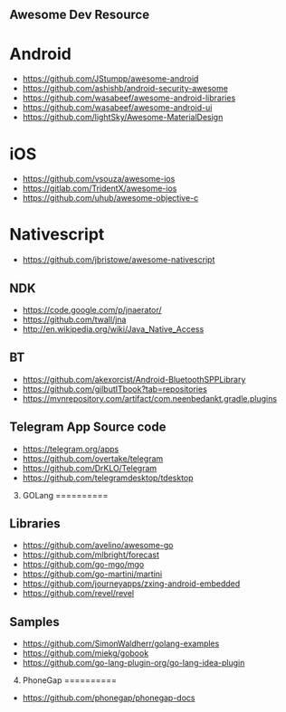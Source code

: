 ## Awesome Dev Resource
# Android
- https://github.com/JStumpp/awesome-android
- https://github.com/ashishb/android-security-awesome
- https://github.com/wasabeef/awesome-android-libraries
- https://github.com/wasabeef/awesome-android-ui
- https://github.com/lightSky/Awesome-MaterialDesign
# iOS
- https://github.com/vsouza/awesome-ios
- https://gitlab.com/TridentX/awesome-ios
- https://github.com/uhub/awesome-objective-c
# Nativescript
- https://github.com/jbristowe/awesome-nativescript

## NDK
- https://code.google.com/p/jnaerator/
- https://github.com/twall/jna
- http://en.wikipedia.org/wiki/Java_Native_Access

## BT
- https://github.com/akexorcist/Android-BluetoothSPPLibrary
- https://github.com/gilbutITbook?tab=repositories
- https://mvnrepository.com/artifact/com.neenbedankt.gradle.plugins

## Telegram App Source code
- https://telegram.org/apps
- https://github.com/overtake/telegram
- https://github.com/DrKLO/Telegram
- https://github.com/telegramdesktop/tdesktop

3. GOLang
==========
## Libraries
- https://github.com/avelino/awesome-go
- https://github.com/mlbright/forecast
- https://github.com/go-mgo/mgo
- https://github.com/go-martini/martini
- https://github.com/journeyapps/zxing-android-embedded
- https://github.com/revel/revel

## Samples
- https://github.com/SimonWaldherr/golang-examples
- https://github.com/miekg/gobook
- https://github.com/go-lang-plugin-org/go-lang-idea-plugin

4. PhoneGap
==========
- https://github.com/phonegap/phonegap-docs
